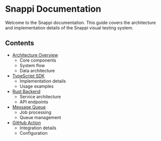 # Snappi Documentation

Welcome to the Snappi documentation. This guide covers the architecture and implementation details of the Snappi visual testing system.

## Contents

- [Architecture Overview](./architecture/overview.md)
    - Core components
    - System flow
    - Data architecture
- [TypeScript SDK](./architecture/typescript-sdk.md)
    - Implementation details
    - Usage examples
- [Rust Backend](./architecture/rust-backend.md)
    - Service architecture
    - API endpoints
- [Message Queue](./architecture/message-queue.md)
    - Job processing
    - Queue management
- [GitHub Action](./architecture/github-action.md)
    - Integration details
    - Configuration
